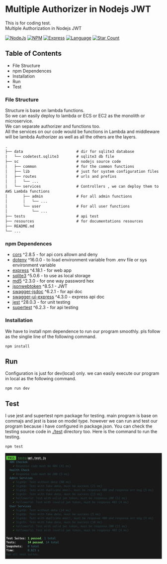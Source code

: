 # Multiple Authorizer in Nodejs JWT
This is for coding test.  
Multiple Authorization in Nodejs JWT

[![NodeJs](https://img.shields.io/badge/nodejs-v16.14.2-green)](https://github.com/helloakn/node-multi-authorizer-jwt) 
[![NPM](https://img.shields.io/badge/npm-v8.5.0-green)](https://github.com/helloakn/node-multi-authorizer-jwt) 
[![Express](https://img.shields.io/badge/express-v^4.17.3-green)](https://github.com/helloakn/node-multi-authorizer-jwt) 
[![Language](https://img.shields.io/badge/dynamic/json?color=blueviolet&label=Language&query=language&url=https%3A%2F%2Fapi.github.com%2Frepos%2Fhelloakn%2Fnode-multi-authorizer-jwt)](https://github.com/helloakn/node-multi-authorizer-jwt)
[![Star Count](https://img.shields.io/badge/dynamic/json?color=brightgreen&label=Star&query=stargazers_count&url=https%3A%2F%2Fapi.github.com%2Frepos%2Fhelloakn%2Fnode-multi-authorizer-jwt)](https://github.com/helloakn/node-multi-authorizer-jwt)


## Table of Contents
- File Structure
- npm Dependences
- Installation
- Run
- Test

### File Structure
Structure is base on lambda functions.  
So we can easily deploy to lambda or ECS or EC2 as the monolith or microservice.  
We can separate authorizer and functions too.  
All the services on our code would be functions in Lambda and middleware will be lambda Authorizer as well as all the others are the layers.
```nth
.
├── data                        # dir for sqlite3 database
|   └── codetest.sqlite3        # sqlite3 db file
├── sc                          # nodejs source code
│   ├── common                  # for the common functions
│   ├── lib                     # just for system configuration files
│   ├── routes                  # urls and prefixs
│   │   └── ...
│   └── services                # Controllers , we can deploy them to AWS Lambda functions
│       ├── admin               # For all admin functions
│       │   └── ...
│       └── user                # For all user functions
│           └── ...
├── tests                       # api test
├── resources                   # for documentations resources
├── README.md              
└── ...
```
### npm Dependences

* [cors](https://www.npmjs.com/package/cors) ^2.8.5 - for api cors allown and deny
* [dotenv](https://www.npmjs.com/package/dotenv) ^16.0.0 - to load environment variable from .env file or sys environment variable
* [express](https://www.npmjs.com/package/express) ^4.18.1 - for web app
* [sqlite3](https://www.npmjs.com/package/sqlite3)  ^5.0.6 - to use as local storage  
* [md5](https://www.npmjs.com/package/md5)  ^2.3.0 - for one way password hex 
* [jsonwebtoken](https://www.npmjs.com/package/jsonwebtoken)  ^8.5.1 - JWT  
* [swagger-jsdoc](https://www.npmjs.com/package/swagger-jsdoc)  ^6.2.1 - for api doc 
* [swagger-ui-express](https://www.npmjs.com/package/swagger-ui-express)  ^4.3.0 - express api doc
* [jest](https://www.npmjs.com/package/jest)  ^28.0.3 - for unit testing
* [supertest](https://www.npmjs.com/package/supertest)  ^6.2.3 - for api testing 

### Installation
We have to install npm dependence to run our program smoothly. pls follow as the singlie line of  the following command.
```shell
npm install
```
## Run
Configuration is just for dev(local) only. we can easily execute our program in local as the following command.
```shell
npm run dev
```
## Test
I use jest and supertest npm package for testing. main program is base on commajs and jest is base on model type. however we can run and test our program because i have configured in package.json. You can check the testing source code in [./test](https://github.com/helloakn/node-multi-authorizer-jwt/tree/main/tests) directory too. 
Here is the command to run the testing.
```shell
npm test
```
![alt text](resources/test.png)